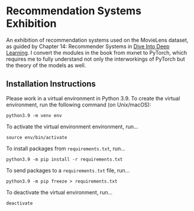 # Recommendation Systems Exhibition
An exhibition of recommendation systems used on the MovieLens dataset, as guided by Chapter 14: Recommender Systems in [Dive Into Deep Learning](https://d2l.ai/chapter_recommender-systems/index.html). I convert the modules in the book from mxnet to PyTorch, which requires me to fully understand not only the interworkings of PyTorch but the theory of the models as well.

## Installation Instructions
Please work in a virtual environment in Python 3.9. To create the virtual environment, run the following command (on Unix/macOS):
```
python3.9 -m venv env
```
To activate the virtual environment environment, run...
```
source env/bin/activate
```
To install packages from `requirements.txt`, run...
```
python3.9 -m pip install -r requirements.txt
```
To send packages to a `requirements.txt` file, run...
```
python3.9 -m pip freeze > requirements.txt
```
To deactivate the virtual environment, run...
```
deactivate
```
